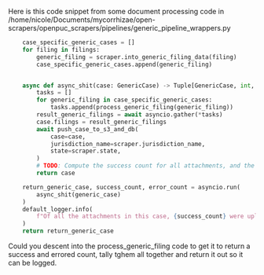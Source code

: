 Here is this code snippet from some document processing code in
/home/nicole/Documents/mycorrhizae/open-scrapers/openpuc_scrapers/pipelines/generic_pipeline_wrappers.py

```py
    case_specific_generic_cases = []
    for filing in filings:
        generic_filing = scraper.into_generic_filing_data(filing)
        case_specific_generic_cases.append(generic_filing)


    async def async_shit(case: GenericCase) -> Tuple[GenericCase, int, int]:
        tasks = []
        for generic_filing in case_specific_generic_cases:
            tasks.append(process_generic_filing(generic_filing))
        result_generic_filings = await asyncio.gather(*tasks)
        case.filings = result_generic_filings
        await push_case_to_s3_and_db(
            case=case,
            jurisdiction_name=scraper.jurisdiction_name,
            state=scraper.state,
        )
        # TODO: Compute the success count for all attachments, and the error count for all attachments, and return them with the function:
        return case

    return_generic_case, success_count, error_count = asyncio.run(
        async_shit(generic_case)
    )
    default_logger.info(
        f"Of all the attachments in this case, {success_count} were uploaded successfully, and {error_count} encountered an error."
    )
    return return_generic_case
```

Could you descent into the process_generic_filing code to get it to return a success and errored count, tally tghem all together and return it out so it can be logged.



